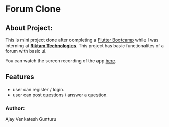 # Forum Clone

## About Project:

This is mini project done after completing a [Flutter Bootcamp](https://www.udemy.com/course/flutter-bootcamp-with-dart/) while I was interning at [**Riktam Technologies**](https://www.riktamtech.com/). This project has basic functionalites of a forum with basic ui. 

You can watch the screen recording of the app [here](https://drive.google.com/file/d/1WMpbA4NhGrk2H0glucXpnTbWa5avbp9l/view?usp=share_link).

## Features

- user can register / login.
- user can post questions / answer a question.

### Author:

Ajay Venkatesh Gunturu
